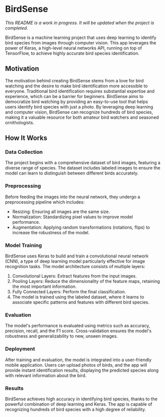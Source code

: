 # BirdSense

*This README is a work in progress. It will be updated when the project is completed.*

BirdSense is a machine learning project that uses deep learning to identify bird species from images through computer vision. This app leverages the power of Keras, a high-level neural networks API, running on top of TensorFlow, to achieve highly accurate bird species identification.

## Motivation 
The motivation behind creating BirdSense stems from a love for bird watching and the desire to make bird identification more accessible to everyone. Traditional bird identification requires substantial expertise and experience, which can be a barrier for beginners. BirdSense aims to democratize bird watching by providing an easy-to-use tool that helps users identify bird species with just a photo. By leveraging deep learning and computer vision, BirdSense can recognize hundreds of bird species, making it a valuable resource for both amateur bird watchers and seasoned ornithologists.

## How It Works
### Data Collection
The project begins with a comprehensive dataset of bird images, featuring a diverse range of species. The dataset includes labeled images to ensure the model can learn to distinguish between different birds accurately.

### Preprocessing
Before feeding the images into the neural network, they undergo a preprocessing pipeline which includes:
- Resizing: Ensuring all images are the same size.
- Normalization: Standardizing pixel values to improve model performance.
- Augmentation: Applying random transformations (rotations, flips) to increase the robustness of the model.

### Model Training
BirdSense uses Keras to build and train a convolutional neural network (CNN), a type of deep learning model particularly effective for image recognition tasks. The model architecture consists of multiple layers:

1. Convolutional Layers: Extract features from the input images.
2. Pooling Layers: Reduce the dimensionality of the feature maps, retaining the most important information.
3. Fully Connected Layers: Perform the final classification.
4. The model is trained using the labeled dataset, where it learns to associate specific patterns and features with different bird species.

### Evaluation
The model's performance is evaluated using metrics such as accuracy, precision, recall, and the F1 score. Cross-validation ensures the model's robustness and generalizability to new, unseen images.

### Deployment
After training and evaluation, the model is integrated into a user-friendly mobile application. Users can upload photos of birds, and the app will provide instant identification results, displaying the predicted species along with relevant information about the bird.

### Results
BirdSense achieves high accuracy in identifying bird species, thanks to the powerful combination of deep learning and Keras. The app is capable of recognizing hundreds of bird species with a high degree of reliability.
